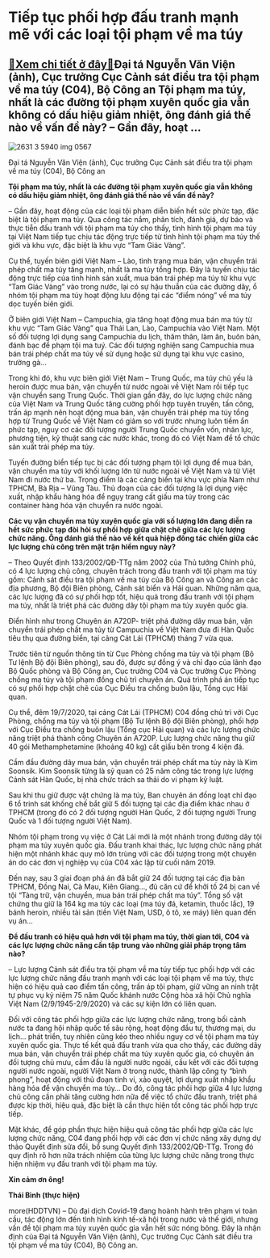 Tiếp tục phối hợp đấu tranh mạnh mẽ với các loại tội phạm về ma túy
===================================================================

[:gift:Xem chi tiết ở đây:gift:](https://hddtvn.com/tiep-tuc-phoi-hop-dau-tranh-manh-me-voi-cac-loai-toi-pham-ve-ma-tuy/)Đại tá Nguyễn Văn Viện (ảnh), Cục trưởng Cục Cảnh sát điều tra tội phạm về ma túy (C04), Bộ Công an Tội phạm ma túy, nhất là các đường tội phạm xuyên quốc gia vẫn không có dấu hiệu giảm nhiệt, ông đánh giá thế nào về vấn đề này? – Gần đây, hoạt …
------------------------------------------------------------------------------------------------------------------------------------------------------------------------------------------------------------------------------------------------------





![2631 3 5940 img 0567](https://haiquanonline.com.vn/stores/news_dataimages/anhnd/082020/20/17/in_article/2631_3-5940_IMG_0567.jpg?rt=20200821090536 "Đại tá Nguyễn Văn Viện (ảnh), Cục trưởng Cục Cảnh sát điều tra tội phạm về ma túy (C04), Bộ Công an")


Đại tá Nguyễn Văn Viện (ảnh), Cục trưởng Cục Cảnh sát điều tra tội phạm về ma túy (C04), Bộ Công an



**Tội phạm ma túy, nhất là các đường tội phạm xuyên quốc gia vẫn không có dấu hiệu giảm nhiệt, ông đánh giá thế nào về vấn đề này?**


– Gần đây, hoạt động của các loại tội phạm diễn biến hết sức phức tạp, đặc biệt là tội phạm ma túy. Qua công tác nắm, phân tích, đánh giá, dự báo và thực tiễn đấu tranh với tội phạm ma túy cho thấy, tình hình tội phạm ma túy tại Việt Nam tiếp tục chịu tác động trực tiếp từ tình hình tội phạm ma túy thế giới và khu vực, đặc biệt là khu vực “Tam Giác Vàng”.


Cụ thể, tuyến biên giới Việt Nam – Lào, tình trạng mua bán, vận chuyển trái phép chất ma túy tăng mạnh, nhất là ma túy tổng hợp. Đây là tuyến chịu tác động trực tiếp của tình hình sản xuất, mua bán trái phép ma túy từ khu vực “Tam Giác Vàng” vào trong nước, lại có sự hậu thuẫn của các đường dây, ổ nhóm tội phạm ma túy hoạt động lưu động tại các “điểm nóng” về ma túy dọc tuyến biên giới.


Ở biên giới Việt Nam – Campuchia, gia tăng hoạt động mua bán ma túy từ khu vực “Tam Giác Vàng” qua Thái Lan, Lào, Campuchia vào Việt Nam. Một số đối tượng lợi dụng sang Campuchia du lịch, thăm thân, làm ăn, buôn bán, đánh bạc để phạm tội ma tuý. Các đối tượng nghiện sang Campuchia mua bán trái phép chất ma túy về sử dụng hoặc sử dụng tại khu vực casino, trường gà…


Trong khi đó, khu vực biên giới Việt Nam – Trung Quốc, ma túy chủ yếu là heroin được mua bán, vận chuyển từ nước ngoài về Việt Nam rồi tiếp tục vận chuyển sang Trung Quốc. Thời gian gần đây, do lực lượng chức năng của Việt Nam và Trung Quốc tăng cường phối hợp tuyên truyền, tấn công, trấn áp mạnh nên hoạt động mua bán, vận chuyển trái phép ma túy tổng hợp từ Trung Quốc về Việt Nam có giảm so với trước nhưng luôn tiềm ẩn phức tạp, nguy cơ các đối tượng người Trung Quốc chuyển vốn, nhân lực, phương tiện, kỹ thuật sang các nước khác, trong đó có Việt Nam để tổ chức sản xuất trái phép ma túy.


Tuyến đường biển tiếp tục bị các đối tượng phạm tội lợi dụng để mua bán, vận chuyển ma túy với khối lượng lớn từ nước ngoài về Việt Nam và từ Việt Nam đi nước thứ ba. Trọng điểm là các cảng biển tại khu vực phía Nam như TPHCM, Bà Rịa – Vũng Tàu. Thủ đoạn của các đối tượng là lợi dụng việc xuất, nhập khẩu hàng hóa để ngụy trang cất giấu ma túy trong các container hàng hóa vận chuyển ra nước ngoài.


**Các vụ vận chuyển ma túy xuyên quốc gia với số lượng lớn đang diễn ra hết sức phức tạp đòi hỏi sự phối hợp giữa chặt chẽ giữa các lực lượng chức năng. Ông đánh giá thế nào về kết quả hiệp đồng tác chiến giữa các lực lượng chủ công trên mặt trận hiểm nguy này?**


– Theo Quyết định 133/2002/QĐ-TTg năm 2002 của Thủ tướng Chính phủ, có 4 lực lượng chủ công, chuyên trách trong đấu tranh với tội phạm ma túy gồm: Cảnh sát điều tra tội phạm về ma túy của Bộ Công an và Công an các địa phương, Bộ đội Biên phòng, Cảnh sát biển và Hải quan. Những năm qua, các lực lượng đã có sự phối hợp tốt, hiệu quả trong đấu tranh với tội phạm ma túy, nhất là triệt phá các đường dây tội phạm ma túy xuyên quốc gia.


Điển hình như trong Chuyên án A720P- triệt phá đường dây mua bán, vận chuyển trái phép chất ma túy từ Campuchia về Việt Nam đưa đi Hàn Quốc tiêu thụ qua đường biển, tại cảng Cát Lái (TPHCM) tháng 7 vừa qua.


Trước tiên từ nguồn thông tin từ Cục Phòng chống ma túy và tội phạm (Bộ Tư lệnh Bộ đội Biên phòng), sau đó, được sự đồng ý và chỉ đạo của lãnh đạo Bộ Quốc phòng và Bộ Công an, Cục trưởng C04 và Cục trưởng Cục Phòng chống ma túy và tội phạm đồng chủ trì chuyên án. Quá trình phá án tiếp tục có sự phối hợp chặt chẽ của Cục Điều tra chống buôn lậu, Tổng cục Hải quan.


Cụ thể, đêm 19/7/2020, tại cảng Cát Lái (TPHCM) C04 đồng chủ trì với Cục Phòng, chống ma túy và tội phạm (Bộ Tư lệnh Bộ đội Biên phòng), phối hợp với Cục Điều tra chống buôn lậu (Tổng cục Hải quan) và các lực lượng chức năng triệt phá thành công Chuyên án A720P. Lực lượng chức năng thu giữ 40 gói Methamphetamine (khoảng 40 kg) cất giấu bên trong 4 kiện đá.


Cầm đầu đường dây mua bán, vận chuyển trái phép chất ma túy này là Kim Soonsik. Kim Soonsik từng là sỹ quan có 25 năm công tác trong lực lượng Cảnh sát Hàn Quốc, bị nhà chức trách sa thải do vi phạm kỷ luật.


Sau khi thu giữ được vật chứng là ma túy, Ban chuyên án đồng loạt chỉ đạo 6 tổ trinh sát khống chế bắt giữ 5 đối tượng tại các địa điểm khác nhau ở TPHCM (trong đó có 2 đối tượng người Hàn Quốc, 2 đối tượng người Trung Quốc và 1 đối tượng người Việt Nam).


Nhóm tội phạm trong vụ việc ở Cát Lái mới là một nhánh trong đường dây tội phạm ma túy xuyên quốc gia. Đấu tranh khai thác, lực lượng chức năng phát hiện một nhánh khác quy mô lớn trùng với các đối tượng trong một chuyên án do các đơn vị nghiệp vụ của C04 xác lập từ cuối năm 2019.


Đến nay, sau 3 giai đoạn phá án đã bắt giữ 24 đối tượng tại các địa bàn TPHCM, Đồng Nai, Cà Mau, Kiên Giang…, đủ căn cứ để khởi tố 24 bị can về tội “Tàng trữ, vận chuyển, mua bán trái phép chất ma túy”. Tổng số vật chứng thu giữ là 164 kg ma túy các loại (ma túy đá, ketamin, thuốc lắc), 19 bánh heroin, nhiều tài sản (tiền Việt Nam, USD, ô tô, xe máy) liên quan đến vụ án…


**Để đấu tranh có hiệu quả hơn với tội phạm ma túy, thời gian tới, C04 và các lực lượng chức năng cần tập trung vào những giải pháp trọng tâm nào?**


– Lực lượng Cảnh sát điều tra tội phạm về ma túy tiếp tục phối hợp với các lực lượng chức năng đấu tranh mạnh với các loại tội phạm về ma túy, thực hiện có hiệu quả cao điểm tấn công, trấn áp tội phạm, giữ vững an ninh trật tự phục vụ kỷ niệm 75 năm Quốc khánh nước Cộng hòa xã hội Chủ nghĩa Việt Nam (2/9/1945-2/9/2020) và các sự kiện lớn có liên quan.


Đối với công tác phối hợp giữa các lực lượng chức năng, trong bối cảnh nước ta đang hội nhập quốc tế sâu rộng, hoạt động đầu tư, thương mại, du lịch… phát triển, tuy nhiên cũng kéo theo nhiều nguy cơ về tội phạm ma túy xuyên quốc gia. Thực tế kết quả đấu tranh vừa qua cho thấy, các đường dây mua bán, vận chuyển trái phép chất ma túy xuyên quốc gia, có chuyên án đối tượng chủ mưu, cầm đầu là người nước ngoài, cấu kết với các đối tượng người nước ngoài, người Việt Nam ở trong nước, thành lập công ty “bình phong”, hoạt động với thủ đoạn tinh vi, xảo quyệt, lợi dụng xuất nhập khẩu hàng hóa để vận chuyển ma túy… Do đó, công tác phối hợp giữa 4 lực lượng chủ công cần phải tăng cường hơn nữa để việc tổ chức đấu tranh, triệt phá được kịp thời, hiệu quả, đặc biệt là cần thực hiện tốt công tác phối hợp trực tiếp.


Mặt khác, để góp phần thực hiện hiệu quả công tác phối hợp giữa các lực lượng chức năng, C04 đang phối hợp với các đơn vị chức năng xây dựng dự thảo Quyết định sửa đổi, bổ sung Quyết định 133/2002/QĐ-TTg. Trong đó quy định rõ hơn nữa trách nhiệm của từng lực lượng chức năng trong thực hiện nhiệm vụ đấu tranh với tội phạm ma túy.


**Xin cảm ơn ông!**




**Thái Bình (thực hiện)**



more(HDDTVN) – Dù đại dịch Covid-19 đang hoành hành trên phạm vi toàn cầu, tác động lớn đến tình hình kinh tế-xã hội trong nước và thế giới, nhưng vấn đề tội phạm ma túy xuyên quốc gia vẫn hết sức nóng bỏng. Đây là nhận định của Đại tá Nguyễn Văn Viện (ảnh), Cục trưởng Cục Cảnh sát điều tra tội phạm về ma túy (C04), Bộ Công an.

